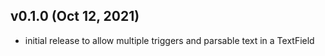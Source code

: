 ## v0.1.0 (Oct 12, 2021)

* initial release to allow multiple triggers and parsable text in a TextField 
